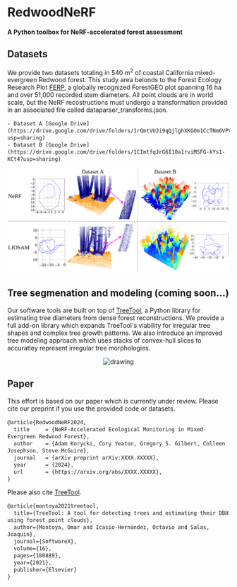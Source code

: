 # RedwoodNeRF

**A Python toolbox for NeRF-accelerated forest assessment**

## Datasets

We provide two datasets totaling in 540 m<sup>2</sup> of coastal California mixed-evergreen Redwood forest. This study area belonds to the Forest Ecology Research Plot [FERP](https://ferp.ucsc.edu/), a globally recognized ForestGEO plot spanning 16 ha and over 51,000 recorded stem diameters. All point clouds are in world scale, but the NeRF recostructions must undergo a transformation provided in an associated file called dataparser_transforms.json.

    - Dataset A [Google Drive](https://drive.google.com/drive/folders/1rQmtVUJi9qQjlghXKGOm1CcTNm6VPVr3?usp=sharing)
    - Dataset B [Google Drive](https://drive.google.com/drive/folders/1CImtfqJrG6I10a1rviMSFG-kYs1-KCt4?usp=sharing)
<p align='center'>
    <img src="images/central_fig.png" alt="drawing" width="900"/>
</p>

## Tree segmenation and modeling (coming soon...)

Our software tools are built on top of [TreeTool](https://github.com/porteratzo/TreeTool), a Python library for estimating tree diameters from dense forest reconstructions. We provide a full add-on library which expands TreeTool's viability for irregular tree shapes and complex tree growth patterns. We also introduce an improved tree modeling approach which uses stacks of convex-hull slices to accuratley represent irregular tree morphologies.

<p align='center'>
    <img src="images/hull_modeling" alt="drawing" width="400"/>
</p>

## Paper

This effort is based on our paper which is currently under review. Please cite our preprint if you use the provided code or datasets.
```
@article{RedwoodNeRF2024,
  title     = {NeRF-Accelerated Ecological Monitoring in Mixed-Evergreen Redwood Forest},
  author    = {Adam Korycki, Cory Yeaton, Gregory S. Gilbert, Colleen Josephson, Steve McGuire},
  journal   = {arXiv preprint arXiv:XXXX.XXXXX},
  year      = {2024},
  url       = {https://arxiv.org/abs/XXXX.XXXXX},
}
```

Please also cite [TreeTool](https://github.com/porteratzo/TreeTool).
```
@article{montoya2021treetool,
  title={TreeTool: A tool for detecting trees and estimating their DBH using forest point clouds},
  author={Montoya, Omar and Icasio-Hernandez, Octavio and Salas, Joaquin},
  journal={SoftwareX},
  volume={16},
  pages={100889},
  year={2021},
  publisher={Elsevier}
}
```